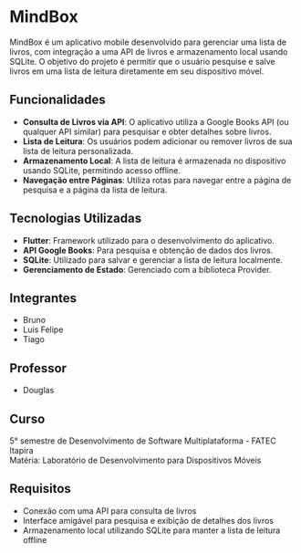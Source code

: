 # MindBox

MindBox é um aplicativo mobile desenvolvido para gerenciar uma lista de livros, com integração a uma API de livros e armazenamento local usando SQLite. O objetivo do projeto é permitir que o usuário pesquise e salve livros em uma lista de leitura diretamente em seu dispositivo móvel.

## Funcionalidades

- **Consulta de Livros via API**: O aplicativo utiliza a Google Books API (ou qualquer API similar) para pesquisar e obter detalhes sobre livros.
- **Lista de Leitura**: Os usuários podem adicionar ou remover livros de sua lista de leitura personalizada.
- **Armazenamento Local**: A lista de leitura é armazenada no dispositivo usando SQLite, permitindo acesso offline.
- **Navegação entre Páginas**: Utiliza rotas para navegar entre a página de pesquisa e a página da lista de leitura.

## Tecnologias Utilizadas

- **Flutter**: Framework utilizado para o desenvolvimento do aplicativo.
- **API Google Books**: Para pesquisa e obtenção de dados dos livros.
- **SQLite**: Utilizado para salvar e gerenciar a lista de leitura localmente.
- **Gerenciamento de Estado**: Gerenciado com a biblioteca Provider.

## Integrantes

- Bruno
- Luis Felipe
- Tiago

## Professor

- Douglas

## Curso

5° semestre de Desenvolvimento de Software Multiplataforma - FATEC Itapira  
Matéria: Laboratório de Desenvolvimento para Dispositivos Móveis

## Requisitos

- Conexão com uma API para consulta de livros
- Interface amigável para pesquisa e exibição de detalhes dos livros
- Armazenamento local utilizando SQLite para manter a lista de leitura offline